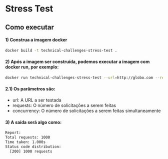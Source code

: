 # Stress Test

## Como executar

#### 1) Construa a imagem docker
```bash
docker build -t technical-challenges-stress-test .
```

#### 2) Após a imagem ser construída, podemos executar a imagem com docker run, por exemplo:

```bash
docker run technical-challenges-stress-test --url=http://globo.com --requests=1000 --concurrency=10
```

#### 2.1) Os parâmetros são:
- url: A URL a ser testada
- requests: O número de solicitações a serem feitas
- concurrency: O número de solicitações a serem feitas simultaneamente


#### 3) A saída será algo como:
```bash
Report:
Total requests: 1000
Time taken: 1.000s
Status code distribution:
  [200] 1000 requests
```
